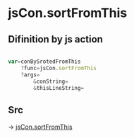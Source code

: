 # jsCon.sortFromThis

## Difinition by js action

```js.js

var=conBySrotedFromThis
	?func=jsCon.sortFromThis
	?args=
		&conString=
		&thisLineString=
```

## Src

-> [jsCon.sortFromThis](https://github.com/puutaro/CommandClick/blob/master/app/src/main/java/com/puutaro/commandclick/fragment_lib/terminal_fragment/js_interface/text/JsCon.kt#L10)


